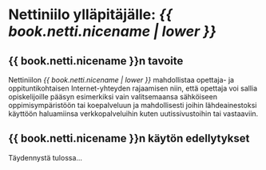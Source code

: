 # Nettiniilo ylläpitäjälle: *{{ book.netti.nicename | lower }}*

<!-- toc -->

## {{ book.netti.nicename }}n tavoite

Nettiniilon *{{ book.netti.nicename | lower }}* mahdollistaa opettaja- ja oppituntikohtaisen Internet-yhteyden rajaamisen niin, että opettaja voi sallia opiskelijoille pääsyn esimerkiksi vain valitsemaansa sähköiseen oppimisympäristöön tai koepalveluun ja mahdollisesti joihin lähdeainestoksi käyttöön haluamiinsa verkkopalveluihin kuten uutissivustoihin tai vastaaviin.

## {{ book.netti.nicename }}n käytön edellytykset

Täydennystä tulossa...

<!--
## Nettiniilon palauttaminen tehdasasetuksiin

Nettiniilo on mahdollista palauttaa viimeisimmän ohjelmistopäivityksen mukaiseen tehdasasetustilaan. Tehdasasetusten palauttaminen asettaa kaikki salasanat ja muut asetukset oletusarvoihinsa.

Tehdasasetusten palauttaminen tapahtuu seuraavasti:

1. Käynnistä Nettiniilo ja odota, että WLAN-valo syttyy.
2. Pidä Nettiniilon pohjassa oleva `Reset`-näppäin pohjassa vähintään 8 sekunnin ajan.
3. Vapauta Reset-näppäin.
4. Odota, että Nettiniilo käynnistyy nyt uudestaan. Tehdasasetukset ovat palautuneet.


* Jos koulun koneilla käytössä proxy- eli välityspalvelin, on se otettava koneelta pois päältä, jotta Nettiniilon *{{ book.netti.nicename | lower }}*a voi käyttää

* Käytettävä IP-osoiteavaruus
* WiFi Analyzer
* Monta Nettiniiloa samassa tilassa
* Monta eri koetta *{{ book.abitti.nicename }}*ssa yhdessä Nettiniilolla (kyllä, kunhan Abitti-palvelin tukee)
-->